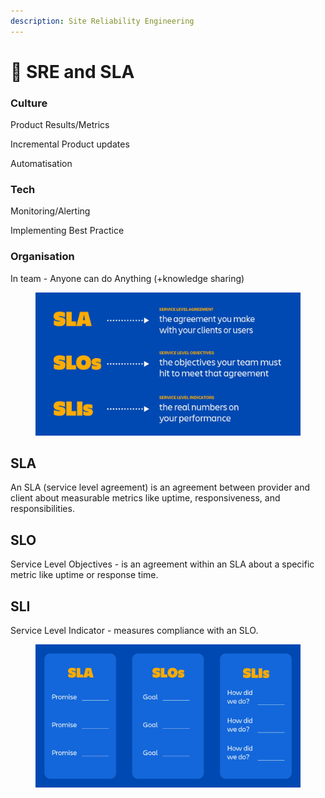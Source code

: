```yaml
---
description: Site Reliability Engineering
---
```


# 🔧 SRE and SLA

### Culture

Product Results/Metrics

Incremental Product updates

Automatisation&#x20;

### Tech

Monitoring/Alerting

Implementing Best Practice&#x20;

### Organisation

In team - Anyone can do Anything (+knowledge sharing)

<figure><img src="../../.gitbook/assets/image (4) (2).png" alt=""><figcaption></figcaption></figure>

## SLA

An SLA (service level agreement) is an agreement between provider and client about measurable metrics like uptime, responsiveness, and responsibilities.

## SLO

Service Level Objectives - is an agreement within an SLA about a specific metric like uptime or response time.

## SLI

Service Level Indicator - measures compliance with an SLO.

<figure><img src="../../.gitbook/assets/image (8) (3).png" alt=""><figcaption></figcaption></figure>
